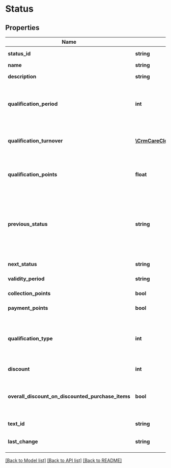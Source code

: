 # Status

## Properties
Name | Type | Description | Notes
------------ | ------------- | ------------- | -------------
**status_id** | **string** | The unique ID of the status. | [optional] 
**name** | **string** | Name of the status. | 
**description** | **string** | Short description of the status. | 
**qualification_period** | **int** | The period of time (in months) in which it is necessary to qualify for the status based on defined conditions. | [optional] 
**qualification_turnover** | [**\CrmCareCloud\Webservice\RestApi\Client\Model\QualificationTurnover[]**](QualificationTurnover.md) | The turnover necessary to qualify for the status based on defined conditions. | [optional] 
**qualification_points** | **float** | Amount of points necessary to qualify for the status based on defined conditions. | [optional] 
**previous_status** | **string** | The previous status required to qualify for the next status based on defined conditions. The conditions are defined in parameters qualification_period and qualification_turnover. | [optional] 
**next_status** | **string** | ID of the following status. | [optional] 
**validity_period** | **string** | Definition of the status validity period. | 
**collection_points** | **bool** | Enable / disable points collection. | 
**payment_points** | **bool** | Enable / disable payment by points. | 
**qualification_type** | **int** | The status achieving principle. *(0 - after creation of the account / 1 - manually / 2 - after the defined conditions are met)* | 
**discount** | **int** | The basic loyalty discount. | 
**overall_discount_on_discounted_purchase_items** | **bool** | If true, overall discounts can be applied on already discounted purchase items in purchase checkout process. | [optional] 
**text_id** | **string** | Text identification of the status. | [optional] 
**last_change** | **string** | Date and time of the last change. *(YYYY-MM-DD HH:MM:SS)* | [optional] 

[[Back to Model list]](../../README.md#documentation-for-models) [[Back to API list]](../../README.md#documentation-for-api-endpoints) [[Back to README]](../../README.md)

